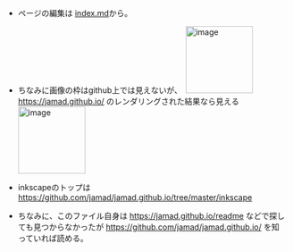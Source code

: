 
* ページの編集は [index.md](https://github.com/jamad/jamad.github.io/blob/master/index.md)から。
* ちなみに画像の枠はgithub上では見えないが、　<img height="120" alt="image" src="https://github.com/user-attachments/assets/71070132-2bab-4f81-89f0-729c71d0e33c" /> https://jamad.github.io/ のレンダリングされた結果なら見える <img height="120" alt="image" src="https://github.com/user-attachments/assets/d3a51d30-ed35-4b8a-a960-6ef286316a68" />



* inkscapeのトップは　https://github.com/jamad/jamad.github.io/tree/master/inkscape

* ちなみに、このファイル自身は https://jamad.github.io/readme などで探しても見つからなかったが
https://github.com/jamad/jamad.github.io/ を知っていれば読める。
